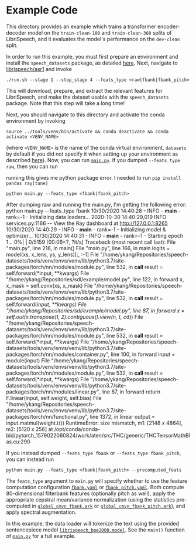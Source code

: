 # Example Code
This directory provides an example which trains a transformer encoder-decoder model on the
`train-clean-100` and `train-clean-360` splits of LibriSpeech, and it evaluates the model's
performance on the `dev-clean` split.

In order to run this example, you must first prepare an environment and install the `speech_datasets` package,
as detailed [here](../README.md#environment-setup). Next, navigate to [librispeech/asr1](../librispeech/asr1) and
invoke
```shell script
./run.sh --stage 1 --stop_stage 4 --feats_type <raw|fbank|fbank_pitch>
```
This will download, prepare, and extract the relevant features for LibriSpeech, and make the dataset usable with
the `speech_datasets` package. Note that this step will take a long time!

Next, you should navigate to this directory and activate the conda environment by invoking
```
source ../tools/venv/bin/activate && conda deactivate && conda activate <VENV_NAME>
```
(where `<VENV_NAME>` is the name of the conda virtual environment, `datasets` by default if you did not specify it
when setting up your environment as described [here](../README.md#environment-setup)). Now, you can run
[`main.py`](main.py). If you dumped `--feats_type raw`, then you can run

running this gives me python package error.
I needed to run `pip install pandas ray[tune]`

```
python main.py --feats_type <fbank|fbank_pitch>
```

After dumping raw and running the main.py, I'm getting the following error:
python main.py --feats_type fbank
10/30/2020 14:40:28 - INFO - __main__ - rank=-1 - Initializing data loaders...
2020-10-30 14:40:29,019	INFO services.py:1166 -- View the Ray dashboard at http://127.0.0.1:8265
10/30/2020 14:40:29 - INFO - __main__ - rank=-1 - Initializing model & optimizer...
10/30/2020 14:40:31 - INFO - __main__ - rank=-1 - Starting epoch 1...
  0%|                                                                 | 0/5159 [00:06<?, ?it/s]
Traceback (most recent call last):
  File "main.py", line 216, in <module>
    main()
  File "main.py", line 166, in main
    logits = model(xs, x_lens, ys, y_lens)[:, :-1]
  File "/home/ykang/Repositories/speech-datasets/tools/venv/envs/venv/lib/python3.7/site-packages/torch/nn/modules/module.py", line 532, in __call__
    result = self.forward(*input, **kwargs)
  File "/home/ykang/Repositories/sdl/example/model.py", line 122, in forward
    x, x_mask = self.conv(xs, x_mask)
  File "/home/ykang/Repositories/speech-datasets/tools/venv/envs/venv/lib/python3.7/site-packages/torch/nn/modules/module.py", line 532, in __call__
    result = self.forward(*input, **kwargs)
  File "/home/ykang/Repositories/sdl/example/model.py", line 87, in forward
    x = self.out(x.transpose(1, 2).contiguous().view(n, t, c*d))
  File "/home/ykang/Repositories/speech-datasets/tools/venv/envs/venv/lib/python3.7/site-packages/torch/nn/modules/module.py", line 532, in __call__
    result = self.forward(*input, **kwargs)
  File "/home/ykang/Repositories/speech-datasets/tools/venv/envs/venv/lib/python3.7/site-packages/torch/nn/modules/container.py", line 100, in forward
    input = module(input)
  File "/home/ykang/Repositories/speech-datasets/tools/venv/envs/venv/lib/python3.7/site-packages/torch/nn/modules/module.py", line 532, in __call__
    result = self.forward(*input, **kwargs)
  File "/home/ykang/Repositories/speech-datasets/tools/venv/envs/venv/lib/python3.7/site-packages/torch/nn/modules/linear.py", line 87, in forward
    return F.linear(input, self.weight, self.bias)
  File "/home/ykang/Repositories/speech-datasets/tools/venv/envs/venv/lib/python3.7/site-packages/torch/nn/functional.py", line 1372, in linear
    output = input.matmul(weight.t())
RuntimeError: size mismatch, m1: [2148 x 4864], m2: [5120 x 256] at /opt/conda/conda-bld/pytorch_1579022060824/work/aten/src/THC/generic/THCTensorMathBlas.cu:290

If you instead dumped `--feats_type fbank` or `--feats_type fbank_pitch`, you can instead run
```
python main.py --feats_type <fbank|fbank_pitch> --precomputed_feats
```

The `feats_type` argument to `main.py` will specify whether to use the feature computation configuration
[`fbank.yaml`](resources/fbank.yaml) or [`fbank_pitch.yaml`](resources/fbank_pitch.yaml).
Both compute 80-dimensional filterbank features (optionally pitch as well), apply the appropriate cepstral
mean/variance normalization (using the statistics pre-computed in
[`global_cmvn_fbank.ark`](resources/global_cmvn_fbank.ark) or
[`global_cmvn_fbank_pitch.ark`](resources/global_cmvn_fbank_pitch.ark)), and apply spectral augmentation.

In this example, the data loader will tokenize the text using the provided sentencepiece model 
[`librispeech_bpe2000.model`](resources/librispeech_bpe2000.model). See the `main()` function of
[`main.py`](main.py) for a full example.
